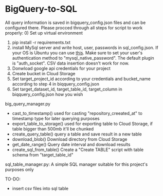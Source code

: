 # BigQuery-to-SQL

All query information is saved in bigquery_config.json files and can be configured there.
Please procced through all steps for script to work properly:
0) Set up virtual environment
1) pip install -r requirements.txt
2) install MySql server and write host, user, passwords in sql_config.json.
  If your OS is Ubuntu you can use [this](https://support.rackspace.com/how-to/installing-mysql-server-on-ubuntu/).
  Make sure to set your user's authentication method to "mysql_native_password". The default plugin is "auth_socket".
  CSV data insertion doesn't work for now.
3) Donwload google api credentials for your project
4) Create bucket in Cloud Storage
5) Set target_project_id according to your credentials and bucket_name according to step 4 in biqquery_config.json
6) Set target_dataset_id, target_table_id, target_column in biqquery_config.json how you wish


big_query_manager.py<br />
* cast_to_timestamp() used for casting "repository_creeated_at" to timestamp type for later querying purposes<br />
* export_table_to_storage() used for exporting table to Cloud Storage, if table bigger than 500mb it'll be chunked<br />
* create_query_table() query a table and save result in a new table<br />
* download_blob() Download directory from Cloud Storage<br />
* get_date_range() Query date interval and download results<br />
* create_sql_from_table() Create a "Create TABLE" script with table schema from "target_table_id"<br />


sql_table_manager.py:  A simple SQL manager suitable for this project's purposes only

TO-DO:<br />
* insert csv files into sql table
